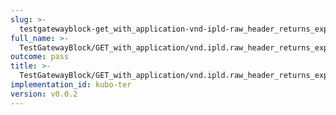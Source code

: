 ```yaml
---
slug: >-
  testgatewayblock-get_with_application-vnd-ipld-raw_header_returns_expected_caching_headers-header_x-ipfs-roots
full_name: >-
  TestGatewayBlock/GET_with_application/vnd.ipld.raw_header_returns_expected_caching_headers/Header_X-IPFS-Roots
outcome: pass
title: >-
  TestGatewayBlock/GET_with_application/vnd.ipld.raw_header_returns_expected_caching_headers/Header_X-IPFS-Roots
implementation_id: kubo-ter
version: v0.0.2
---
```


